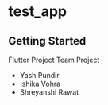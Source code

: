 # test_app
## Getting Started
Flutter Project
Team Project 
  - Yash Pundir 
  - Ishika Vohra
  - Shreyanshi Rawat
